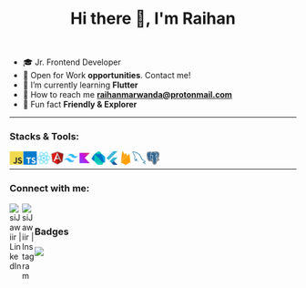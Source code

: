 <h1 align=center>Hi there 👋, I'm Raihan</h1>

<br />

- 🎓 Jr. Frontend Developer
- 🔎 Open for Work **opportunities**. Contact me!
- 🌱 I’m currently learning **Flutter**
- 📧 How to reach me **raihanmarwanda@protonmail.com**
- 🎉 Fun fact **Friendly & Explorer**

<hr />

### Stacks & Tools:
[<img align="left" alt="javascript" width="24px" src="https://raw.githubusercontent.com/devicons/devicon/master/icons/javascript/javascript-original.svg" />][javascript]
[<img align="left" alt="javascript" width="24px" src="https://raw.githubusercontent.com/devicons/devicon/master/icons/typescript/typescript-original.svg" />][typescript]
[<img align="left" alt="reactjs" width="24px" src="https://raw.githubusercontent.com/devicons/devicon/master/icons/react/react-original.svg" />][reactjs]
[<img align="left" alt="reactjs" width="24px" src="https://raw.githubusercontent.com/devicons/devicon/master/icons/angularjs/angularjs-original.svg" />][angularjs]
[<img align="left" alt="tailwindcss" width="24px" src="https://raw.githubusercontent.com/devicons/devicon/master/icons/tailwindcss/tailwindcss-plain.svg" />][tailwind]
[<img align="left" alt="kotlin" width="24px" src="https://raw.githubusercontent.com/devicons/devicon/master/icons/kotlin/kotlin-original.svg" />][kotlin]
[<img align="left" alt="dart" width="24px" src="https://raw.githubusercontent.com/devicons/devicon/master/icons/dart/dart-original.svg" />][dart]
[<img align="left" alt="flutter" width="24px" src="https://raw.githubusercontent.com/devicons/devicon/master/icons/flutter/flutter-original.svg" />][flutter]
[<img align="left" alt="firebase" width="24px" src="https://raw.githubusercontent.com/devicons/devicon/master/icons/firebase/firebase-plain.svg" />][firebase]
[<img align="left" alt="mysql" width="24px" src="https://raw.githubusercontent.com/devicons/devicon/master/icons/mysql/mysql-original.svg" />][mysql]
[<img align="left" alt="mysql" width="24px" src="https://raw.githubusercontent.com/devicons/devicon/master/icons/postgresql/postgresql-original.svg" />][postgresql]

[javascript]: https://www.javascript.com/
[typescript]: https://www.typescriptlang.org/
[reactjs]: https://reactjs.org/
[angularjs]: https://angularjs.org/
[tailwind]: https://tailwindcss.com/
[kotlin]: https://kotlinlang.org/
[dart]: https://dart.dev/
[flutter]: https://flutter.dev/
[firebase]: https://firebase.google.com/
[mysql]: https://www.mysql.com/
[postgresql]: https://www.postgresql.org/

<br />
<hr />

### Connect with me:
[<img align="left" alt="siJawiir | LinkedIn" width="22px" src="https://www.vectorlogo.zone/logos/linkedin/linkedin-tile.svg" />][linkedin]
[<img align="left" alt="siJawiir | Instagram" width="22px" src="https://www.vectorlogo.zone/logos/instagram/instagram-icon.svg" />][instagram]

[linkedin]: https://www.linkedin.com/in/raihanmarwanda/
[instagram]: https://www.instagram.com/raihanmarwanda/

<br />

### Badges
![](https://komarev.com/ghpvc/?username=siJawiir)

<!--
**siJawiir/siJawiir** is a ✨ _special_ ✨ repository because its `README.md` (this file) appears on your GitHub profile.

Here are some ideas to get you started:

- 🔭 I’m currently working on ...
- 🌱 I’m currently learning ...
- 👯 I’m looking to collaborate on ...
- 🤔 I’m looking for help with ...
- 💬 Ask me about ...
- 📫 How to reach me: ...
- 😄 Pronouns: ...
- ⚡ Fun fact: ...
-->
